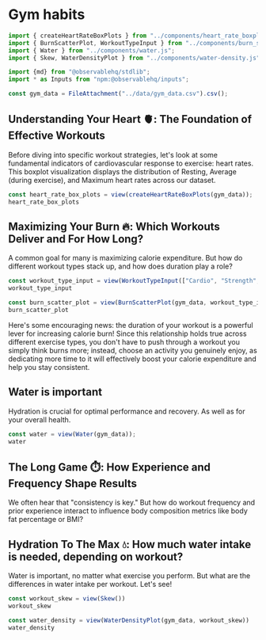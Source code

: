 # Gym habits

```js
import { createHeartRateBoxPlots } from "../components/heart_rate_boxplot.js";
import { BurnScatterPlot, WorkoutTypeInput } from "../components/burn_scatter_plot.js";
import { Water } from "../components/water.js";
import { Skew, WaterDensityPlot } from "../components/water-density.js";

import {md} from "@observablehq/stdlib";
import * as Inputs from "npm:@observablehq/inputs";
```

```js
const gym_data = FileAttachment("../data/gym_data.csv").csv();
```

## Understanding Your Heart 🫀: The Foundation of Effective Workouts

Before diving into specific workout strategies, let's look at some fundamental indicators of cardiovascular response to exercise: heart rates. 
This boxplot visualization displays the distribution of Resting, Average (during exercise), and Maximum heart rates across our dataset.

```js
const heart_rate_box_plots = view(createHeartRateBoxPlots(gym_data));
heart_rate_box_plots
```

## Maximizing Your Burn 🔥: Which Workouts Deliver and For How Long?

A common goal for many is maximizing calorie expenditure. But how do different workout types stack up, and how does duration play a role?

```js
const workout_type_input = view(WorkoutTypeInput(["Cardio", "Strength", "HIIT", "Yoga"]));
workout_type_input
```

```js
const burn_scatter_plot = view(BurnScatterPlot(gym_data, workout_type_input));
burn_scatter_plot
```

Here's some encouraging news: the duration of your workout is a powerful lever for increasing calorie burn! 
Since this relationship holds true across different exercise types, you don't have to push through a workout you simply think burns more; 
instead, choose an activity you genuinely enjoy, as dedicating more time to it will effectively boost your calorie expenditure and help you stay consistent.

## Water is important

Hydration is crucial for optimal performance and recovery. As well as for your overall health.

```js
const water = view(Water(gym_data));
water
```

## The Long Game ⏱️: How Experience and Frequency Shape Results

We often hear that "consistency is key." But how do workout frequency and prior experience interact to influence body composition metrics like body fat percentage or BMI?


## Hydration To The Max 💧: How much water intake is needed, depending on workout?

Water is important, no matter what exercise you perform. But what are the differences in water intake per workout. Let's see!

```js
const workout_skew = view(Skew())
workout_skew

const water_density = view(WaterDensityPlot(gym_data, workout_skew))
water_density
```


